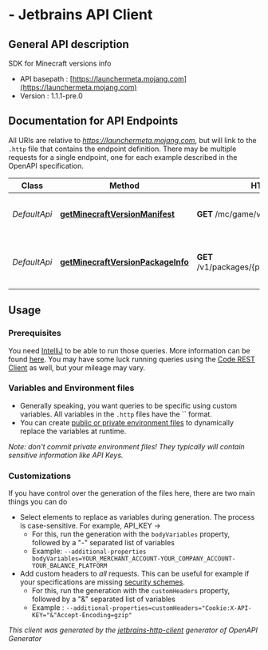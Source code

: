 #  - Jetbrains API Client

## General API description

SDK for Minecraft versions info

* API basepath : [https://launchermeta.mojang.com](https://launchermeta.mojang.com)
* Version : 1.1.1-pre.0

## Documentation for API Endpoints

All URIs are relative to *https://launchermeta.mojang.com*, but will link to the `.http` file that contains the endpoint definition.
There may be multiple requests for a single endpoint, one for each example described in the OpenAPI specification.

Class | Method | HTTP request | Description
------------ | ------------- | ------------- | -------------
*DefaultApi* | [**getMinecraftVersionManifest**](Apis/DefaultApi.http#getminecraftversionmanifest) | **GET** /mc/game/version_manifest.json | Get Minecraft version manifest
*DefaultApi* | [**getMinecraftVersionPackageInfo**](Apis/DefaultApi.http#getminecraftversionpackageinfo) | **GET** /v1/packages/{packageId}/{versionId}.json | Get Minecraft version package info


## Usage

### Prerequisites

You need [IntelliJ](https://www.jetbrains.com/idea/) to be able to run those queries. More information can be found [here](https://www.jetbrains.com/help/idea/http-client-in-product-code-editor.html).
You may have some luck running queries using the [Code REST Client](https://marketplace.visualstudio.com/items?itemName=humao.rest-client) as well, but your mileage may vary.

### Variables and Environment files

* Generally speaking, you want queries to be specific using custom variables. All variables in the `.http` files have the `` format.
* You can create [public or private environment files](https://www.jetbrains.com/help/idea/exploring-http-syntax.html#environment-variables) to dynamically replace the variables at runtime.

_Note: don't commit private environment files! They typically will contain sensitive information like API Keys._

### Customizations

If you have control over the generation of the files here, there are two main things you can do

* Select elements to replace as variables during generation. The process is case-sensitive. For example, API_KEY -> 
    * For this, run the generation with the `bodyVariables` property, followed by a "-" separated list of variables
    * Example: `--additional-properties bodyVariables=YOUR_MERCHANT_ACCOUNT-YOUR_COMPANY_ACCOUNT-YOUR_BALANCE_PLATFORM`
* Add custom headers to _all_ requests. This can be useful for example if your specifications are missing [security schemes](https://github.com/github/rest-api-description/issues/237).
    * For this, run the generation with the `customHeaders` property, followed by a "&" separated list of variables
    * Example : `--additional-properties=customHeaders="Cookie:X-API-KEY="&"Accept-Encoding=gzip"`

_This client was generated by the [jetbrains-http-client](https://openapi-generator.tech/docs/generators/jetbrains-http-client) generator of OpenAPI Generator_